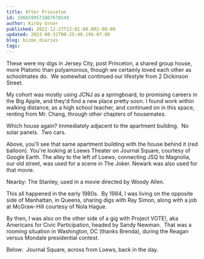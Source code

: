 ```yaml
---
title: After Princeton
id: 1966599571067678549
author: Kirby Urner
published: 2022-12-27T12:01:00.002-08:00
updated: 2023-08-31T00:25:40.196-07:00
blog: bizmo_diaries
tags: 
---
```


[](https://www.flickr.com/photos/kirbyurner/52525632600/in/dateposted-public/)

These were my digs in Jersey City, post Princeton, a shared group house, more Platonic than polyamorous, though we certainly loved each other as schoolmates do.  We somewhat continued our lifestyle from 2 Dickinson Street.

My cohort was mostly using JCNJ as a springboard, to promising careers in the Big Apple, and they'd find a new place pretty soon.  I found work within walking distance, as a high school teacher, and continued on in this space, renting from Mr. Chang, through other chapters of housemates.

Which house again? Immediately adjacent to the apartment building.  No solar panels.  Two cars.

[](https://www.flickr.com/photos/kirbyurner/52524629342/in/dateposted-public/)

Above, you'll see that same apartment building with the house behind it (red balloon).  You're looking at Loews Theater on Journal Square, courtesy of Google Earth.  The alley to the left of Loews, connecting JSQ to Magnolia, our old street, was used for a scene in The Joker.  Newark was also used for that movie.

Nearby: The Stanley, used in a movie directed by Woody Allen. 

This all happened in the early 1980s.  By 1984, I was living on the opposite side of Manhattan, in Queens, sharing digs with Ray Simon, along with a job at McGraw-Hill courtesy of Nola Hague.  

By then, I was also on the other side of a gig with Project VOTE!, aka Americans for Civic Participation, headed by Sandy Newman.  That was a rooming situation in Washington, DC (thanks Brenda), during the Reagan versus Mondale presidential contest.

Below:  Journal Square, across from Loews, back in the day.

[](https://www.flickr.com/photos/kirbyurner/2560252510/in/album-72157605485853546/)